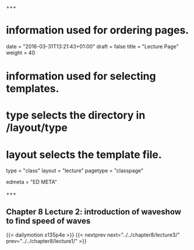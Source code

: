 +++
# information used for ordering pages.
date = "2016-03-31T13:21:43+01:00"
draft = false
title = "Lecture Page"
weight = 40

# information used for selecting templates.
# type selects the directory in /layout/type
# layout selects the template file.

type   = "class"
layout = "lecture"
pagetype = "classpage"





edmeta = "ED META"

+++
## Chapter 8 Lecture 2: introduction of waveshow to find speed of waves
{{< dailymotion x135p4e >}}
{{< nextprev next="../../chapter8/lecture3/"     prev="../../chapter8/lecture1/"  >}}

